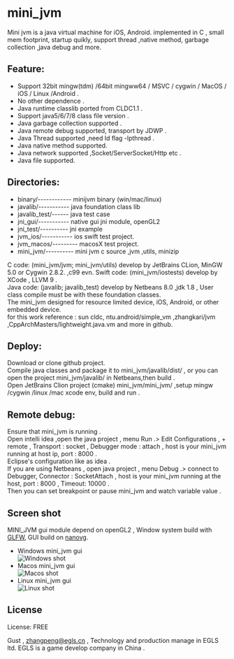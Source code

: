 # mini_jvm

  Mini jvm is a java virtual machine for iOS, Android. implemented in C , small mem footprint, startup quikly, support thread ,native method, garbage collection ,java debug and more.
  
## Feature:  

  * Support 32bit mingw(tdm) /64bit mingww64 / MSVC / cygwin / MacOS / iOS / Linux /Android .   
  * No other dependence .  
  * Java runtime classlib ported from CLDC1.1 .  
  * Support java5/6/7/8 class file version .  
  * Java garbage collection supported .   
  * Java remote debug supported, transport by JDWP .  
  * Java Thread supported ,need ld flag -lpthread .  
  * Java native method supported.  
  * Java network supported ,Socket/ServerSocket/Http etc .  
  * Java file supported.  
  
## Directories:  
  * binary/------------ minijvm binary (win/mac/linux)  
  * javalib/----------- java foundation class lib 
  * javalib_test/------ java test case  
  * jni_gui/----------- native gui jni module, openGL2    
  * jni_test/---------- jni example    
  * jvm_ios/----------- ios swift test project.      
  * jvm_macos/--------- macosX test project.      
  * mini_jvm/---------- mini jvm c source ,jvm ,utils, minizip  
  
  C code: (mini_jvm/jvm; mini_jvm/utils) develop by JetBrains CLion, MinGW 5.0 or Cygwin 2.8.2.  ,c99 evn.
  Swift code: (mini_jvm/iostests) develop by XCode , LLVM 9 .  
  Java code: (javalib; javalib_test) develop by Netbeans 8.0 ,jdk 1.8 , User class compile must be with these foundation classes.  
  The mini_jvm designed for resource limited device, iOS, Android, or other embedded device.  
  for this work reference : sun cldc, ntu.android/simple_vm ,zhangkari/jvm ,CppArchMasters/lightweight.java.vm and more in github.   
  
  
## Deploy:  
  Download or clone github project.  
  Compile java classes and package it to  mini_jvm/javalib/dist/ , or you can open the project mini_jvm/javalib/  in Netbeans,then build .  
  Open JetBrains Clion project (cmake) mini_jvm/mini_jvm/ ,setup mingw /cygwin /linux /mac xcode env, build and run .  
  
  
## Remote debug:  
  Ensure that mini_jvm is running .  
  Open intelli idea ,open the java project , menu Run .> Edit Configurations , + remote , Transport : socket , Debugger mode : attach , host is your mini_jvm running at host ip, port : 8000 .  
  Eclipse's configuration  like as idea .  
  If you are using Netbeans , open java project ,  menu Debug .> connect to Debugger, Connector : SocketAttach , host is your mini_jvm running at the host, port : 8000 , Timeout: 10000 .  
  Then you can set breakpoint or pause mini_jvm and watch variable value .  
  
  
## Screen shot    
  MINI_JVM gui module depend on openGL2 , 
Window system build with  [GLFW](https://github.com/glfw/glfw), 
GUI build on [nanovg](https://github.com/memononen/nanovg).   


  * Windows mini_jvm gui    
![Windows shot](https://github.com/digitalgust/mini_jvm/raw/master/screenshot/win.png)
  * Macos mini_jvm gui    
![Macos shot](https://github.com/digitalgust/mini_jvm/raw/master/screenshot/mac.png)
  * Linux mini_jvm gui    
![Linux shot](https://github.com/digitalgust/mini_jvm/raw/master/screenshot/centos.png)
  
## License
License:	FREE


Gust , zhangpeng@egls.cn , Technology and production manage in EGLS ltd. EGLS is a game develop company in China .